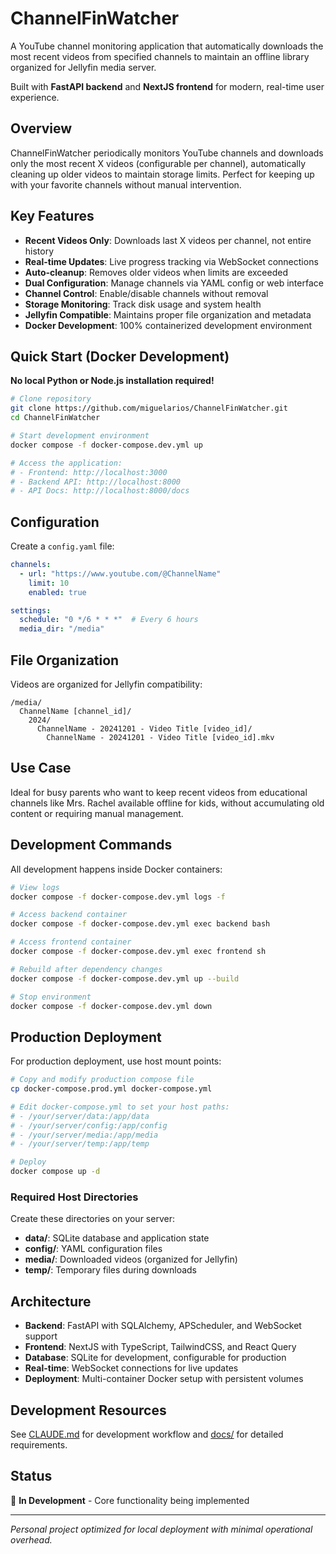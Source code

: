 # ChannelFinWatcher

A YouTube channel monitoring application that automatically downloads the most recent videos from specified channels to maintain an offline library organized for Jellyfin media server.

Built with **FastAPI backend** and **NextJS frontend** for modern, real-time user experience.

## Overview

ChannelFinWatcher periodically monitors YouTube channels and downloads only the most recent X videos (configurable per channel), automatically cleaning up older videos to maintain storage limits. Perfect for keeping up with your favorite channels without manual intervention.

## Key Features

- **Recent Videos Only**: Downloads last X videos per channel, not entire history
- **Real-time Updates**: Live progress tracking via WebSocket connections
- **Auto-cleanup**: Removes older videos when limits are exceeded
- **Dual Configuration**: Manage channels via YAML config or web interface
- **Channel Control**: Enable/disable channels without removal
- **Storage Monitoring**: Track disk usage and system health
- **Jellyfin Compatible**: Maintains proper file organization and metadata
- **Docker Development**: 100% containerized development environment

## Quick Start (Docker Development)

**No local Python or Node.js installation required!**

```bash
# Clone repository
git clone https://github.com/miguelarios/ChannelFinWatcher.git
cd ChannelFinWatcher

# Start development environment
docker compose -f docker-compose.dev.yml up

# Access the application:
# - Frontend: http://localhost:3000
# - Backend API: http://localhost:8000
# - API Docs: http://localhost:8000/docs
```

## Configuration

Create a `config.yaml` file:

```yaml
channels:
  - url: "https://www.youtube.com/@ChannelName"
    limit: 10
    enabled: true

settings:
  schedule: "0 */6 * * *"  # Every 6 hours
  media_dir: "/media"
```

## File Organization

Videos are organized for Jellyfin compatibility:
```
/media/
  ChannelName [channel_id]/
    2024/
      ChannelName - 20241201 - Video Title [video_id]/
        ChannelName - 20241201 - Video Title [video_id].mkv
```

## Use Case

Ideal for busy parents who want to keep recent videos from educational channels like Mrs. Rachel available offline for kids, without accumulating old content or requiring manual management.

## Development Commands

All development happens inside Docker containers:

```bash
# View logs
docker compose -f docker-compose.dev.yml logs -f

# Access backend container
docker compose -f docker-compose.dev.yml exec backend bash

# Access frontend container  
docker compose -f docker-compose.dev.yml exec frontend sh

# Rebuild after dependency changes
docker compose -f docker-compose.dev.yml up --build

# Stop environment
docker compose -f docker-compose.dev.yml down
```

## Production Deployment

For production deployment, use host mount points:

```bash
# Copy and modify production compose file
cp docker-compose.prod.yml docker-compose.yml

# Edit docker-compose.yml to set your host paths:
# - /your/server/data:/app/data
# - /your/server/config:/app/config  
# - /your/server/media:/app/media
# - /your/server/temp:/app/temp

# Deploy
docker compose up -d
```

### Required Host Directories

Create these directories on your server:
- **data/**: SQLite database and application state
- **config/**: YAML configuration files  
- **media/**: Downloaded videos (organized for Jellyfin)
- **temp/**: Temporary files during downloads

## Architecture

- **Backend**: FastAPI with SQLAlchemy, APScheduler, and WebSocket support
- **Frontend**: NextJS with TypeScript, TailwindCSS, and React Query  
- **Database**: SQLite for development, configurable for production
- **Real-time**: WebSocket connections for live updates
- **Deployment**: Multi-container Docker setup with persistent volumes

## Development Resources

See [CLAUDE.md](CLAUDE.md) for development workflow and [docs/](docs/) for detailed requirements.

## Status

🚧 **In Development** - Core functionality being implemented

---

*Personal project optimized for local deployment with minimal operational overhead.*